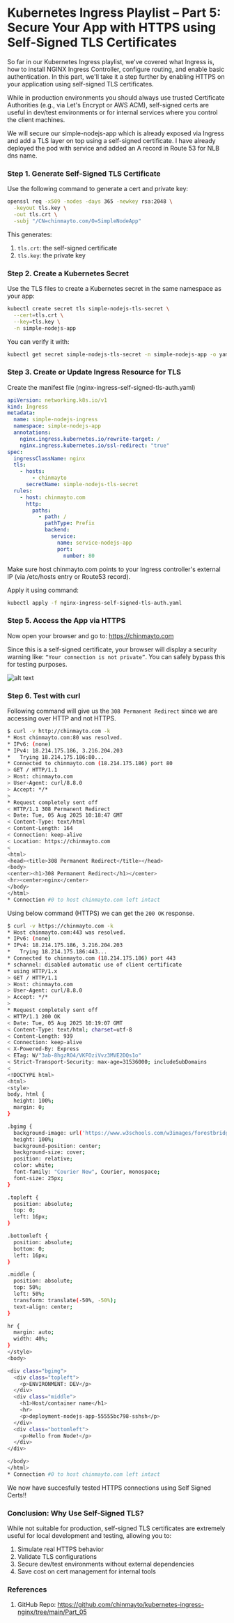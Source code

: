 # Kubernetes Ingress Playlist – Part 5: Secure Your App with HTTPS using Self-Signed TLS Certificates

So far in our Kubernetes Ingress playlist, we've covered what Ingress is, how to install NGINX Ingress Controller, configure routing, and enable basic authentication. In this part, we'll take it a step further by enabling HTTPS on your application using self-signed TLS certificates.

While in production environments you should always use trusted Certificate Authorities (e.g., via Let's Encrypt or AWS ACM), self-signed certs are useful in dev/test environments or for internal services where you control the client machines.

We will secure our simple-nodejs-app which is already exposed via Ingress and add a TLS layer on top using a self-signed certificate. I have already deployed the pod with service and added an A record in Route 53 for NLB dns name.

### Step 1. Generate Self-Signed TLS Certificate

Use the following command to generate a cert and private key:

```bash
openssl req -x509 -nodes -days 365 -newkey rsa:2048 \
  -keyout tls.key \
  -out tls.crt \
  -subj "/CN=chinmayto.com/O=SimpleNodeApp"
```
This generates:
1. `tls.crt`: the self-signed certificate
2. `tls.key`: the private key


### Step 2. Create a Kubernetes Secret
Use the TLS files to create a Kubernetes secret in the same namespace as your app:

```bash
kubectl create secret tls simple-nodejs-tls-secret \
  --cert=tls.crt \
  --key=tls.key \
  -n simple-nodejs-app
```

You can verify it with:
```bash
kubectl get secret simple-nodejs-tls-secret -n simple-nodejs-app -o yaml
```
### Step 3. Create or Update Ingress Resource for TLS
Create the manifest file (nginx-ingress-self-signed-tls-auth.yaml)
```yaml
apiVersion: networking.k8s.io/v1
kind: Ingress
metadata:
  name: simple-nodejs-ingress
  namespace: simple-nodejs-app
  annotations:
    nginx.ingress.kubernetes.io/rewrite-target: /
    nginx.ingress.kubernetes.io/ssl-redirect: "true"
spec:
  ingressClassName: nginx
  tls:
    - hosts:
        - chinmayto
      secretName: simple-nodejs-tls-secret
  rules:
    - host: chinmayto.com
      http:
        paths:
          - path: /
            pathType: Prefix
            backend:
              service:
                name: service-nodejs-app
                port:
                  number: 80
```

Make sure host chinmayto.com points to your Ingress controller's external IP (via /etc/hosts entry or Route53 record).

Apply it using command:
```bash
kubectl apply -f nginx-ingress-self-signed-tls-auth.yaml
```
### Step 5. Access the App via HTTPS
Now open your browser and go to: https://chinmayto.com

Since this is a self-signed certificate, your browser will display a security warning like: `“Your connection is not private”`. You can safely bypass this for testing purposes.

![alt text](/Part_05/images/website.png)

### Step 6. Test with curl
Following command will give us the `308 Permanent Redirect` since we are accessing over HTTP and not HTTPS.
```bash
$ curl -v http://chinmayto.com -k
* Host chinmayto.com:80 was resolved.
* IPv6: (none)
* IPv4: 18.214.175.186, 3.216.204.203
*   Trying 18.214.175.186:80...
* Connected to chinmayto.com (18.214.175.186) port 80
> GET / HTTP/1.1
> Host: chinmayto.com
> User-Agent: curl/8.8.0
> Accept: */*
> 
* Request completely sent off
< HTTP/1.1 308 Permanent Redirect
< Date: Tue, 05 Aug 2025 10:18:47 GMT
< Content-Type: text/html
< Content-Length: 164
< Connection: keep-alive
< Location: https://chinmayto.com
<
<html>
<head><title>308 Permanent Redirect</title></head>
<body>
<center><h1>308 Permanent Redirect</h1></center>
<hr><center>nginx</center>
</body>
</html>
* Connection #0 to host chinmayto.com left intact
```

Using below command (HTTPS) we can get the `200 OK` response.
```bash
$ curl -v https://chinmayto.com -k
* Host chinmayto.com:443 was resolved.
* IPv6: (none)
* IPv4: 18.214.175.186, 3.216.204.203 
*   Trying 18.214.175.186:443...      
* Connected to chinmayto.com (18.214.175.186) port 443  
* schannel: disabled automatic use of client certificate
* using HTTP/1.x
> GET / HTTP/1.1
> Host: chinmayto.com        
> User-Agent: curl/8.8.0     
> Accept: */*
>
* Request completely sent off
< HTTP/1.1 200 OK
< Date: Tue, 05 Aug 2025 10:19:07 GMT
< Content-Type: text/html; charset=utf-8
< Content-Length: 939
< Connection: keep-alive
< X-Powered-By: Express
< ETag: W/"3ab-8hgzRO4/VKFOziVvz3MVE2DQs1o"
< Strict-Transport-Security: max-age=31536000; includeSubDomains
<
<!DOCTYPE html>
<html>
<style>
body, html {
  height: 100%;
  margin: 0;
}

.bgimg {
  background-image: url('https://www.w3schools.com/w3images/forestbridge.jpg');
  height: 100%;
  background-position: center;
  background-size: cover;
  position: relative;
  color: white;
  font-family: "Courier New", Courier, monospace;
  font-size: 25px;
}

.topleft {
  position: absolute;
  top: 0;
  left: 16px;
}

.bottomleft {
  position: absolute;
  bottom: 0;
  left: 16px;
}

.middle {
  position: absolute;
  top: 50%;
  left: 50%;
  transform: translate(-50%, -50%);
  text-align: center;
}

hr {
  margin: auto;
  width: 40%;
}
</style>
<body>

<div class="bgimg">
  <div class="topleft">
    <p>ENVIRONMENT: DEV</p>
  </div>
  <div class="middle">
    <h1>Host/container name</h1>
    <hr>
    <p>deployment-nodejs-app-55555bc798-sshsh</p>
  </div>
  <div class="bottomleft">
    <p>Hello from Node!</p>
  </div>
</div>

</body>
</html>
* Connection #0 to host chinmayto.com left intact
```

We now have succesfully tested HTTPS connections using Self Signed Certs!!

### Conclusion: Why Use Self-Signed TLS?
While not suitable for production, self-signed TLS certificates are extremely useful for local development and testing, allowing you to:
1. Simulate real HTTPS behavior
2. Validate TLS configurations
3. Secure dev/test environments without external dependencies
4. Save cost on cert management for internal tools

### References
1. GitHub Repo: https://github.com/chinmayto/kubernetes-ingress-nginx/tree/main/Part_05

